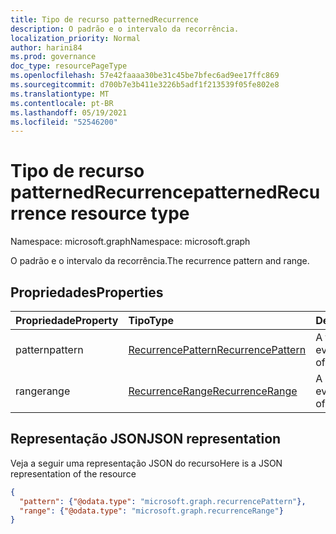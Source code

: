 ```yaml
---
title: Tipo de recurso patternedRecurrence
description: O padrão e o intervalo da recorrência.
localization_priority: Normal
author: harini84
ms.prod: governance
doc_type: resourcePageType
ms.openlocfilehash: 57e42faaaa30be31c45be7bfec6ad9ee17ffc869
ms.sourcegitcommit: d700b7e3b411e3226b5adf1f213539f05fe802e8
ms.translationtype: MT
ms.contentlocale: pt-BR
ms.lasthandoff: 05/19/2021
ms.locfileid: "52546200"
---
```

# <a name="patternedrecurrence-resource-type"></a><span data-ttu-id="d9baa-103">Tipo de recurso patternedRecurrence</span><span class="sxs-lookup"><span data-stu-id="d9baa-103">patternedRecurrence resource type</span></span>

<span data-ttu-id="d9baa-104">Namespace: microsoft.graph</span><span class="sxs-lookup"><span data-stu-id="d9baa-104">Namespace: microsoft.graph</span></span>

<span data-ttu-id="d9baa-105">O padrão e o intervalo da recorrência.</span><span class="sxs-lookup"><span data-stu-id="d9baa-105">The recurrence pattern and range.</span></span>

## <a name="properties"></a><span data-ttu-id="d9baa-106">Propriedades</span><span class="sxs-lookup"><span data-stu-id="d9baa-106">Properties</span></span>
| <span data-ttu-id="d9baa-107">Propriedade</span><span class="sxs-lookup"><span data-stu-id="d9baa-107">Property</span></span>     | <span data-ttu-id="d9baa-108">Tipo</span><span class="sxs-lookup"><span data-stu-id="d9baa-108">Type</span></span>   |<span data-ttu-id="d9baa-109">Descrição</span><span class="sxs-lookup"><span data-stu-id="d9baa-109">Description</span></span>|
|:---------------|:--------|:----------|
|<span data-ttu-id="d9baa-110">pattern</span><span class="sxs-lookup"><span data-stu-id="d9baa-110">pattern</span></span>|[<span data-ttu-id="d9baa-111">RecurrencePattern</span><span class="sxs-lookup"><span data-stu-id="d9baa-111">RecurrencePattern</span></span>](recurrencepattern.md)|<span data-ttu-id="d9baa-112">A frequência de um evento.</span><span class="sxs-lookup"><span data-stu-id="d9baa-112">The frequency of an event.</span></span>|
|<span data-ttu-id="d9baa-113">range</span><span class="sxs-lookup"><span data-stu-id="d9baa-113">range</span></span>|[<span data-ttu-id="d9baa-114">RecurrenceRange</span><span class="sxs-lookup"><span data-stu-id="d9baa-114">RecurrenceRange</span></span>](recurrencerange.md)|<span data-ttu-id="d9baa-115">A duração de um evento.</span><span class="sxs-lookup"><span data-stu-id="d9baa-115">The duration of an event.</span></span>|

## <a name="json-representation"></a><span data-ttu-id="d9baa-116">Representação JSON</span><span class="sxs-lookup"><span data-stu-id="d9baa-116">JSON representation</span></span>

<span data-ttu-id="d9baa-117">Veja a seguir uma representação JSON do recurso</span><span class="sxs-lookup"><span data-stu-id="d9baa-117">Here is a JSON representation of the resource</span></span>

<!-- {
  "blockType": "resource",
  "optionalProperties": [

  ],
  "@odata.type": "microsoft.graph.patternedRecurrence"
}-->

```json
{
  "pattern": {"@odata.type": "microsoft.graph.recurrencePattern"},
  "range": {"@odata.type": "microsoft.graph.recurrenceRange"}
}

```

<!-- uuid: 8fcb5dbc-d5aa-4681-8e31-b001d5168d79
2015-10-25 14:57:30 UTC -->
<!-- {
  "type": "#page.annotation",
  "description": "patternedRecurrence resource",
  "keywords": "",
  "section": "documentation",
  "tocPath": ""
}-->

